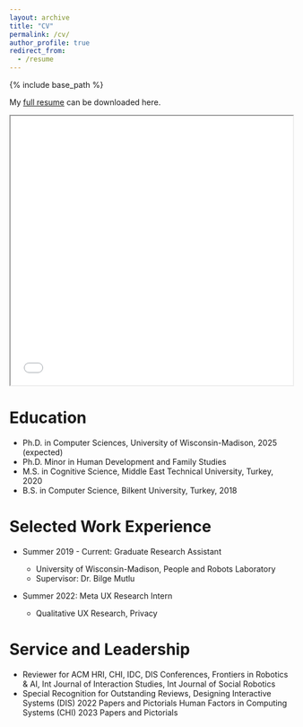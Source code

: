 ```yaml
---
layout: archive
title: "CV"
permalink: /cv/
author_profile: true
redirect_from:
  - /resume
---
```


{% include base_path %}

My [full resume](bengisucagiltay.github.io/files/Resume_BengisuCagiltay.pdf) can be downloaded here.

<iframe src="/files/Resume_BengisuCagiltay.pdf" width="100%" height="480" allow="autoplay"></iframe>

Education
======
* Ph.D. in Computer Sciences, University of Wisconsin-Madison, 2025 (expected)
*   Ph.D. Minor in Human Development and Family Studies
* M.S. in Cognitive Science, Middle East Technical University, Turkey, 2020
* B.S. in Computer Science, Bilkent University, Turkey, 2018

Selected Work Experience
======
* Summer 2019 - Current: Graduate Research Assistant
  * University of Wisconsin-Madison, People and Robots Laboratory
  * Supervisor: Dr. Bilge Mutlu

* Summer 2022: Meta UX Research Intern
  * Qualitative UX Research, Privacy


Service and Leadership
======
* Reviewer for ACM HRI, CHI, IDC, DIS Conferences, Frontiers in Robotics & AI, Int Journal of Interaction Studies, Int Journal of Social Robotics
* Special Recognition for Outstanding Reviews,
Designing Interactive Systems (DIS) 2022 Papers and Pictorials
Human Factors in Computing Systems (CHI) 2023 Papers and Pictorials
